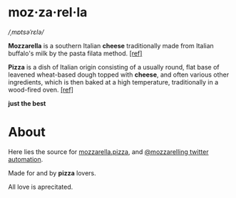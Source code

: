 
# moz·za·rel·la

*/ˌmɒtsəˈrɛlə/*

  **Mozzarella**  is a southern Italian  **cheese**  traditionally made from Italian buffalo's milk by the pasta filata method.  [[ref]](https://en.wikipedia.org/wiki/Mozzarella)

**Pizza**  is a dish of Italian origin consisting of a usually round, flat base of leavened wheat-based dough topped with  **cheese**,  and often various other ingredients, which is then baked at a high temperature, traditionally in a wood-fired oven.  [[ref]](https://en.wikipedia.org/wiki/Pizza)

**just the best**

# About

Here lies the source for [mozzarella.pizza](https://mozzarella.pizza), and [@mozzarelling twitter automation](https://twitter.com/mozzarelling).

Made for and by **pizza** lovers.

All love is aprecitated.
